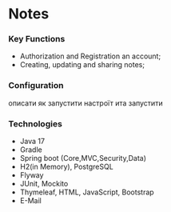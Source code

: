 # **Notes**

### **Key Functions**
- Authorization and Registration an acсount;
- Creating, updating and sharing notes;

### **Сonfiguration**
описати як запустити настроїт ита запустити 

### **Technologies**
- Java 17
- Gradle
- Spring boot (Core,MVC,Security,Data)
- H2(in Memory), PostgreSQL
- Flyway 
- JUnit, Mockito
- Thymeleaf, HTML, JavaScript, Bootstrap
- E-Mail

